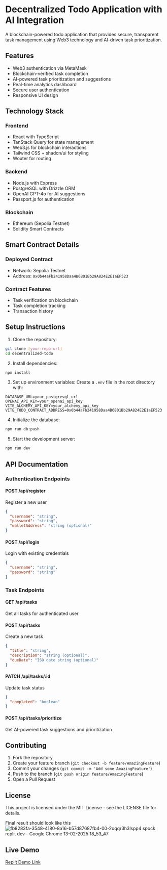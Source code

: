# Decentralized Todo Application with AI Integration

A blockchain-powered todo application that provides secure, transparent task management using Web3 technology and AI-driven task prioritization.

## Features

- Web3 authentication via MetaMask
- Blockchain-verified task completion
- AI-powered task prioritization and suggestions
- Real-time analytics dashboard
- Secure user authentication
- Responsive UI design

## Technology Stack

### Frontend
- React with TypeScript
- TanStack Query for state management
- Web3.js for blockchain interactions
- Tailwind CSS + shadcn/ui for styling
- Wouter for routing

### Backend
- Node.js with Express
- PostgreSQL with Drizzle ORM
- OpenAI GPT-4o for AI suggestions
- Passport.js for authentication

### Blockchain
- Ethereum (Sepolia Testnet)
- Solidity Smart Contracts

## Smart Contract Details

### Deployed Contract
- Network: Sepolia Testnet
- Address: `0x0b44aFb241958Daa4B6801Bb29A824E2E1aEF523`

### Contract Features
- Task verification on blockchain
- Task completion tracking
- Transaction history

## Setup Instructions

1. Clone the repository:
```bash
git clone [your-repo-url]
cd decentralized-todo
```

2. Install dependencies:
```bash
npm install
```

3. Set up environment variables:
Create a `.env` file in the root directory with:
```env
DATABASE_URL=your_postgresql_url
OPENAI_API_KEY=your_openai_api_key
VITE_ALCHEMY_API_KEY=your_alchemy_api_key
VITE_TODO_CONTRACT_ADDRESS=0x0b44aFb241958Daa4B6801Bb29A824E2E1aEF523
```

4. Initialize the database:
```bash
npm run db:push
```

5. Start the development server:
```bash
npm run dev
```

## API Documentation

### Authentication Endpoints

#### POST /api/register
Register a new user
```json
{
  "username": "string",
  "password": "string",
  "walletAddress": "string (optional)"
}
```

#### POST /api/login
Login with existing credentials
```json
{
  "username": "string",
  "password": "string"
}
```

### Task Endpoints

#### GET /api/tasks
Get all tasks for authenticated user

#### POST /api/tasks
Create a new task
```json
{
  "title": "string",
  "description": "string (optional)",
  "dueDate": "ISO date string (optional)"
}
```

#### PATCH /api/tasks/:id
Update task status
```json
{
  "completed": "boolean"
}
```

#### POST /api/tasks/prioritize
Get AI-powered task suggestions and prioritization

## Contributing

1. Fork the repository
2. Create your feature branch (`git checkout -b feature/AmazingFeature`)
3. Commit your changes (`git commit -m 'Add some AmazingFeature'`)
4. Push to the branch (`git push origin feature/AmazingFeature`)
5. Open a Pull Request

## License

This project is licensed under the MIT License - see the LICENSE file for details.

Final result should look like this
![fb8283fa-3548-4180-8a16-b57d87687fb4-00-2oqqr3h3lspp4 spock replit dev - Google Chrome 13-02-2025 18_53_47](https://github.com/user-attachments/assets/821cf6c9-113d-4b24-b3ce-f8972158ae85)


## Live Demo

[Replit Demo Link]([https://decentralized-todo.your-username.repl.co](https://fb8283fa-3548-4180-8a16-b57d87687fb4-00-2oqqr3h3lspp4.spock.replit.dev/)) 

